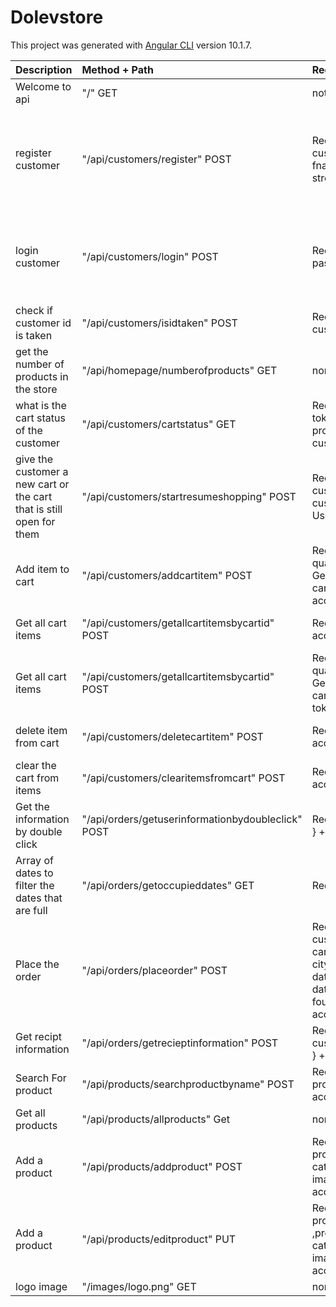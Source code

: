 # Dolevstore

This project was generated with [Angular CLI](https://github.com/angular/angular-cli) version 10.1.7.

|Description|Method + Path|Request|Response Success | Error Respnse |
|:----------|:------------|:------|:---------------|:--------------|
| Welcome to api  | "/" GET  | noting   |Response : "welcome to my api" | noting |    
| register customer  | "/api/customers/register" POST  | Req.body : { customer_id, email, fname, lname, city, street, password }|  Response : res.status(201).json({ error: false, msg: "customer added successfully" })|   res.status(400).json({ error: true, msg: "customer id already taken" }) OR  res.status(400).json({ error: true, msg: "missing some info" }) |   
| login customer  | "/api/customers/login" POST  | Req.body : { email, password }|  Response :   res.status(200).json({ error: false, access_token, refresh_token, customer_id: customer[0].customer_id }) | res.status(401).json({ error: true, msg: "wrong password" }) OR   res.status(401).json({ error: true, msg: "user not found" })|    
| check if customer id is taken  | "/api/customers/isidtaken" POST  | Req.body : { customer_id }|  Response :  { error: false, msg: "free to use the customer_id" } | { error: true, msg: "customer_id already taken" }|   
| get the number of products in the store  | "/api/homepage/numberofproducts" GET  | none|  Response : { total_NumberOfProducts: total_NumberOfProducts[0], total_NumberOfOrders: total_NumberOfOrders[0] } |  status(500) internal server error |   
| what is the cart status of the customer  | "/api/customers/cartstatus" GET  | Req is the access token which provides the customer_id |  Response : .json{ customerCartStatus } // "first_order" Or "continue_cart" Or "new_cart"  |  res.sendStatus(500)| 
| give the customer a new cart or the cart that is still open for them  | "/api/customers/startresumeshopping" POST  | Req :  { customerCartStatus, customer_id } + User access token |  Response : { msg: "cart_Created", cart_id: cart_id.cart_id } Or { msg: "continue cart1", cart_id } Or  { msg: "continue cart2", cart_id } |  res.sendStatus(500)|    
| Add item to cart  | "/api/customers/addcartitem" POST  | Req :  { product_id, quantity, General_price, cart_id } + user access token |  Response :     res.json({ error: false, msg: "cart_item added successfully" }) Or  res.json({ error: false, msg: "cart_item UPDATED successfully" }) Or   res.json({ error: true, msg: "missing some info" })|  res.sendStatus(500)| 
| Get all cart items  | "/api/customers/getallcartitemsbycartid" POST  | Req : { cart_id } + access token |  Response :      res.json(result) => the cart items  Or   res.json({ error: true, msg: "missing cart id" }) |  res.sendStatus(500)| 
| Get all cart items  | "/api/customers/getallcartitemsbycartid" POST  | Req :  { product_id, quantity, General_price, cart_id }  +  access token|  Response :     res.json({ error: false, msg: "cart_item added successfully" }) Or  res.json({ error: false, msg: "cart_item UPDATED successfully" })|  Or   res.json({ error: true, msg: "missing some info" })| 
| delete item from cart | "/api/customers/deletecartitem" POST  | Req :  { item_id } + access token|  Response : res.json({ error: false, msg: "item  deleted successfully" }) | res.json({ error: true, msg: "missing some info" })| 
| clear the cart from items | "/api/customers/clearitemsfromcart" POST  | Req :  { cart_id }  + access token|  Response :   res.json({ error: false, msg: "cart cleared successfully" }) | res.json({ error: true, msg: "missing some info" })| 
| Get the information by double click | "/api/orders/getuserinformationbydoubleclick" POST  | Req :  { customer_id }  + access token|  Response : customer information | res.json({ error: true, msg: "missing some info" })| 
| Array of dates to filter the dates that are full | "/api/orders/getoccupieddates" GET   | Req : access token|  Response :  res.json(dates_that_have_three_orders) |   res.sendStatus(500)| 
| Place the order | "/api/orders/placeorder" POST   | Req body : { customer_id, cart_id, total_price, city, street, date_for_delivery, date_of_purchase, four_digits }  + access token|  Response :   res.json({ error: false, msg: "Order Placed Successfully" }) |   res.json({ error: true, msg: "missing customer_id" })| 
| Get recipt information | "/api/orders/getrecieptinformation" POST   | Req body : { customer_id, cart_id } + access token|  Response :   res.json({ error: false, order_details, customer_details, cart_items })) |   res.json({ error: true, msg: "missing customer_id" })| 
| Search For product | "/api/products/searchproductbyname" POST   | Req body : { product_name } + access token|  Response :  product information |   none | 
| Get all products | "/api/products/allproducts" Get   | none |  Response : res.json(ContainAllArrays) all the products |  none|
| Add a product | "/api/products/addproduct" POST | Req body : { product_name, category_id, price, image_url }   + access token Admin |  Response :  res.json({ error: false, msg: "product added successfully" }) |   res.json({ error: true, msg: "missing customer_id" })| 
| Add a product | "/api/products/editproduct" PUT | Req body : { product_id ,product_name, category_id, price, image_url }   + access token Admin |  Response : res.json({ error: false, msg: "product edited successfully" }) |   res.json({ error: true, msg: "missing customer_id" })| 
| logo image | "/images/logo.png" GET | none | none | none | 


